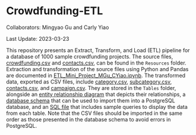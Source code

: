 # Crowdfunding-ETL

Collaborators: Mingyao Gu and Carly Yiao

Last Update: 2023-03-23

This repository presents an Extract, Transform, and Load (ETL) pipeline for a database of 1000 sample crowdfunding projects. The source files, [crowdfunding.csv](Resources/crowdfunding.csv) and [contacts.csv](Resources/contacts.csv), can be found in the `Resources` folder. Extraction and transformation of the source files using Python and Pandas are documented in [ETL_Mini_Project_MGu_CYiao.ipynb](ETL_Mini_Project_MGu_CYiao.ipynb). The transformed data, exported as CSV files, include [category.csv](Tables/category.csv), [subcategory.csv](Tables/subcategory.csv), [contacts.csv](Tables/contacts.csv), and [campaign.csv](Tables/category.csv). They are stored in the `Tables` folder, alongside an [entity relationship diagram](Tables/ERD.png) that depicts their relationships, a [database schema](Tables/crowdfunding_db_schema.sql) that can be used to import them into a PostgreSQL database, and an [SQL file](Tables/crowdfunding_db_query.sql) that includes sample queries to display the data from each table. Note that the CSV files should be imported in the same order as those presented in the database schema to avoid errors in PostgreSQL.

